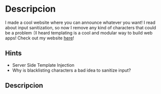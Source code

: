 # Descripcion
I made a cool website where you can announce whatever you want! I read about input sanitization, so now I remove any kind of characters that could be a problem :)I heard templating is a cool and modular way to build web apps! Check out my website [here](http://shape-facility.picoctf.net:56692/)!

## Hints
- Server Side Template Injection
- Why is blacklisting characters a bad idea to sanitize input?

## Descripcion

